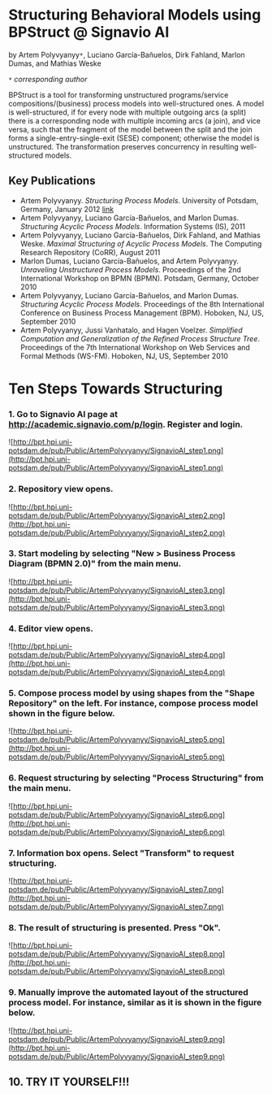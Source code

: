 # Structuring Behavioral Models using BPStruct @ Signavio AI #

by Artem Polyvyanyy`*`, Luciano García-Bañuelos, Dirk Fahland,
Marlon Dumas, and Mathias Weske

`*` _corresponding author_

BPStruct is a tool for transforming unstructured programs/service compositions/(business) process models into well-structured ones. A model is well-structured, if for every node with multiple outgoing arcs (a split) there is a corresponding node with multiple incoming arcs (a join), and vice versa, such that the fragment of the model between the split and the join forms a single-entry-single-exit (SESE) component; otherwise the model is unstructured. The transformation preserves concurrency in resulting well-structured models.

## Key Publications ##
  * Artem Polyvyanyy. _Structuring Process Models_. University of Potsdam, Germany, January 2012 [link](http://nbn-resolving.de/urn:nbn:de:kobv:517-opus-59024)
  * Artem Polyvyanyy, Luciano García-Bañuelos, and Marlon Dumas. _Structuring Acyclic Process Models_. Information Systems (IS), 2011
  * Artem Polyvyanyy, Luciano García-Bañuelos, Dirk Fahland, and Mathias Weske. _Maximal Structuring of Acyclic Process Models_. The Computing Research Repository (CoRR), August 2011
  * Marlon Dumas, Luciano García-Bañuelos, and Artem Polyvyanyy. _Unraveling Unstructured Process Models_. Proceedings of the 2nd International Workshop on BPMN (BPMN). Potsdam, Germany, October 2010
  * Artem Polyvyanyy, Luciano García-Bañuelos, and Marlon Dumas. _Structuring Acyclic Process Models_. Proceedings of the 8th International Conference on Business Process Management (BPM). Hoboken, NJ, US, September 2010
  * Artem Polyvyanyy, Jussi Vanhatalo, and Hagen Voelzer. _Simplified Computation and Generalization of the Refined Process Structure Tree_. Proceedings of the 7th International Workshop on Web Services and Formal Methods (WS-FM). Hoboken, NJ, US, September 2010

# Ten Steps Towards Structuring #

### 1. Go to Signavio AI page at http://academic.signavio.com/p/login. Register and login. ###

![http://bpt.hpi.uni-potsdam.de/pub/Public/ArtemPolyvyanyy/SignavioAI_step1.png](http://bpt.hpi.uni-potsdam.de/pub/Public/ArtemPolyvyanyy/SignavioAI_step1.png)

### 2. Repository view opens. ###

![http://bpt.hpi.uni-potsdam.de/pub/Public/ArtemPolyvyanyy/SignavioAI_step2.png](http://bpt.hpi.uni-potsdam.de/pub/Public/ArtemPolyvyanyy/SignavioAI_step2.png)

### 3. Start modeling by selecting "New > Business Process Diagram (BPMN 2.0)" from the main menu. ###

![http://bpt.hpi.uni-potsdam.de/pub/Public/ArtemPolyvyanyy/SignavioAI_step3.png](http://bpt.hpi.uni-potsdam.de/pub/Public/ArtemPolyvyanyy/SignavioAI_step3.png)

### 4. Editor view opens. ###

![http://bpt.hpi.uni-potsdam.de/pub/Public/ArtemPolyvyanyy/SignavioAI_step4.png](http://bpt.hpi.uni-potsdam.de/pub/Public/ArtemPolyvyanyy/SignavioAI_step4.png)

### 5. Compose process model by using shapes from the "Shape Repository" on the left. For instance, compose process model shown in the figure below. ###

![http://bpt.hpi.uni-potsdam.de/pub/Public/ArtemPolyvyanyy/SignavioAI_step5.png](http://bpt.hpi.uni-potsdam.de/pub/Public/ArtemPolyvyanyy/SignavioAI_step5.png)

### 6. Request structuring by selecting "Process Structuring" from the main menu. ###

![http://bpt.hpi.uni-potsdam.de/pub/Public/ArtemPolyvyanyy/SignavioAI_step6.png](http://bpt.hpi.uni-potsdam.de/pub/Public/ArtemPolyvyanyy/SignavioAI_step6.png)

### 7. Information box opens. Select "Transform" to request structuring. ###

![http://bpt.hpi.uni-potsdam.de/pub/Public/ArtemPolyvyanyy/SignavioAI_step7.png](http://bpt.hpi.uni-potsdam.de/pub/Public/ArtemPolyvyanyy/SignavioAI_step7.png)

### 8. The result of structuring is presented. Press "Ok". ###

![http://bpt.hpi.uni-potsdam.de/pub/Public/ArtemPolyvyanyy/SignavioAI_step8.png](http://bpt.hpi.uni-potsdam.de/pub/Public/ArtemPolyvyanyy/SignavioAI_step8.png)

### 9. Manually improve the automated layout of the structured process model. For instance, similar as it is shown in the figure below. ###

![http://bpt.hpi.uni-potsdam.de/pub/Public/ArtemPolyvyanyy/SignavioAI_step9.png](http://bpt.hpi.uni-potsdam.de/pub/Public/ArtemPolyvyanyy/SignavioAI_step9.png)

## 10. TRY IT YOURSELF!!! ##